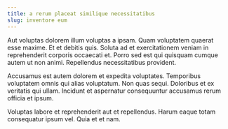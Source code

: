 ```yaml
---
title: a rerum placeat similique necessitatibus
slug: inventore eum
---
```


Aut voluptas dolorem illum voluptas a ipsam. Quam voluptatem quaerat esse maxime. Et et debitis quis. Soluta ad et exercitationem veniam in reprehenderit corporis occaecati et. Porro sed est qui quisquam cumque autem ut non animi. Repellendus necessitatibus provident.

Accusamus est autem dolorem et expedita voluptates. Temporibus voluptatem omnis qui alias voluptatum. Non quas sequi. Doloribus et ex veritatis qui ullam. Incidunt et aspernatur consequuntur accusamus rerum officia et ipsum.

Voluptas labore et reprehenderit aut et repellendus. Harum eaque totam consequatur ipsum vel. Quia et et nam.

